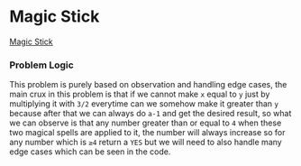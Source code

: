 # Magic Stick
[Magic Stick](https://codeforces.com/problemset/problem/1257/B)

### Problem Logic
This problem is purely based on observation and handling edge cases, the main crux in this problem is that if we cannot make `x` equal to `y` just by multiplying it with `3/2` everytime can we somehow make it greater than `y` because after that we can always do `a-1` and get the desired result, so what we can observe is that any number greater than or equal to `4` when these two magical spells are applied to it, the number will always increase so for any number which is `≥4` return a `YES` but we will need to also handle many edge cases which can be seen in the code.